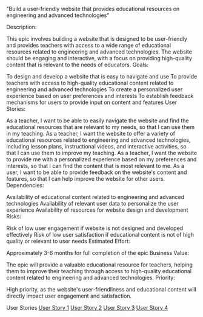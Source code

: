 "Build a user-friendly website that provides educational resources on engineering and advanced technologies"

Description:

This epic involves building a website that is designed to be user-friendly and provides teachers with access to a wide range of educational resources related to engineering and advanced technologies. The website should be engaging and interactive, with a focus on providing high-quality content that is relevant to the needs of educators.
Goals:

To design and develop a website that is easy to navigate and use
To provide teachers with access to high-quality educational content related to engineering and advanced technologies
To create a personalized user experience based on user preferences and interests
To establish feedback mechanisms for users to provide input on content and features
User Stories:

As a teacher, I want to be able to easily navigate the website and find the educational resources that are relevant to my needs, so that I can use them in my teaching.
As a teacher, I want the website to offer a variety of educational resources related to engineering and advanced technologies, including lesson plans, instructional videos, and interactive activities, so that I can use them to improve my teaching.
As a teacher, I want the website to provide me with a personalized experience based on my preferences and interests, so that I can find the content that is most relevant to me.
As a user, I want to be able to provide feedback on the website's content and features, so that I can help improve the website for other users.
Dependencies:

Availability of educational content related to engineering and advanced technologies
Availability of relevant user data to personalize the user experience
Availability of resources for website design and development
Risks:

Risk of low user engagement if website is not designed and developed effectively
Risk of low user satisfaction if educational content is not of high quality or relevant to user needs
Estimated Effort:

Approximately 3-6 months for full completion of the epic
Business Value:

The epic will provide a valuable educational resource for teachers, helping them to improve their teaching through access to high-quality educational content related to engineering and advanced technologies.
Priority:

High priority, as the website's user-friendliness and educational content will directly impact user engagement and satisfaction.

User Stories
[User Story 1](build_story1.md)
[User Story 2](build_story2.md)
[User Story 3](build_story3.md)
[User Story 4](build_story4.md)